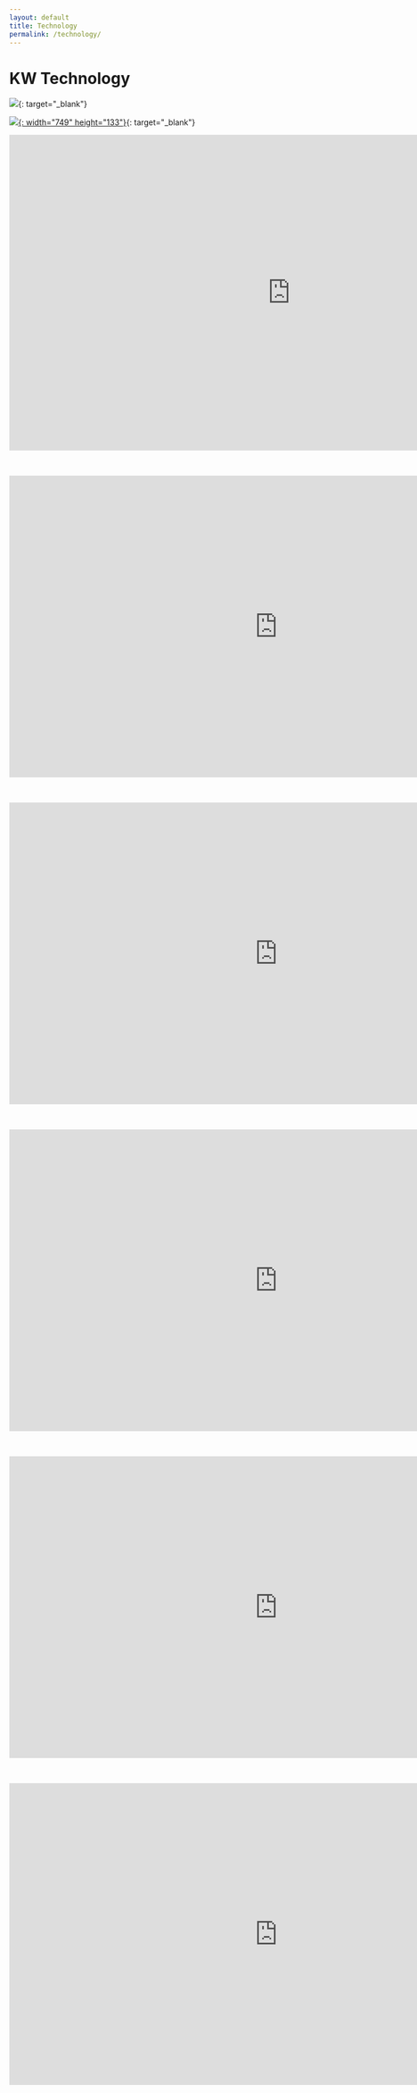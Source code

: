 ```yaml
---
layout: default
title: Technology
permalink: /technology/
---
```


# KW Technology

[![](/uploads/command-1.PNG)](https://outfront.kw.com/technology/take-command/){: target="_blank"}

[![](/uploads/capture-3.PNG){: width="749" height="133"}](https://technology.kw.com/command/explore-command/){: target="_blank"}

<iframe width="1007" height="566" src="https://www.youtube.com/embed/GuYC4R6OX8M" frameborder="0" allow="accelerometer; autoplay; encrypted-media; gyroscope; picture-in-picture" allowfullscreen=""></iframe>

&nbsp;

<iframe width="962" height="541" src="https://www.youtube.com/embed/esuTYUbXxOc" frameborder="0" allow="accelerometer; autoplay; encrypted-media; gyroscope; picture-in-picture" allowfullscreen=""></iframe>

&nbsp;

<iframe width="962" height="541" src="https://www.youtube.com/embed/beu3JYAAKMQ" frameborder="0" allow="accelerometer; autoplay; encrypted-media; gyroscope; picture-in-picture" allowfullscreen=""></iframe>

&nbsp;

<iframe width="962" height="541" src="https://www.youtube.com/embed/aJZSiE4oOoc" frameborder="0" allow="accelerometer; autoplay; encrypted-media; gyroscope; picture-in-picture" allowfullscreen=""></iframe>

&nbsp;

<iframe width="962" height="541" src="https://www.youtube.com/embed/S_mpJF3n9Mg" frameborder="0" allow="accelerometer; autoplay; encrypted-media; gyroscope; picture-in-picture" allowfullscreen=""></iframe>

&nbsp;

<iframe width="962" height="541" src="https://www.youtube.com/embed/AcSs2J9s3zg" frameborder="0" allow="accelerometer; autoplay; encrypted-media; gyroscope; picture-in-picture" allowfullscreen=""></iframe>